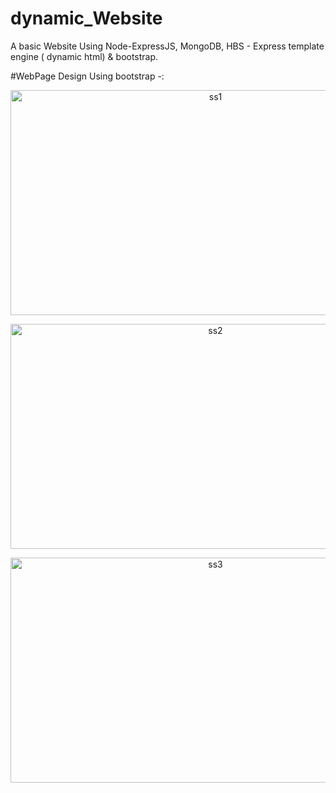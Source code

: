 # dynamic_Website
A basic Website Using Node-ExpressJS, MongoDB, HBS - Express template engine ( dynamic html) &amp; bootstrap.

#WebPage Design Using bootstrap -:

<p align="center">
  <img width="640" height="360" alt="ss1" src="https://user-images.githubusercontent.com/114610458/231063640-3b7a08f4-1e9d-41cc-81f5-4df4ef198a06.png">
</p>

<p align="center">
  <img width="640" height="360" alt="ss2" src="https://user-images.githubusercontent.com/114610458/231063638-1437326d-be75-4b51-83b0-a09f04c5443d.png">
</p>

<p align="center">
  <img width="640" height="360" alt="ss3" src="https://user-images.githubusercontent.com/114610458/231063630-93c8906a-5094-4837-92b9-71dee0b80186.png">
</p>

